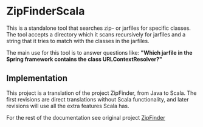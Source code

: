 # ZipFinderScala #
This is a standalone tool that searches zip- or jarfiles for specific classes. The tool accepts a directory which it scans recursively for jarfiles and a string that it tries to match with the classes in the jarfiles.

The main use for this tool is to answer questions like: **"Which jarfile in the Spring framework contains the class URLContextResolver?"**

## Implementation ##
This project is a translation of the project ZipFinder, from Java to Scala.
The first revisions are direct translations without Scala functionality, and later
revisions will use all the extra features Scala has.

For the rest of the documentation see original project [ZipFinder](https://github.com/GreenThingSalad/zipfinder)
